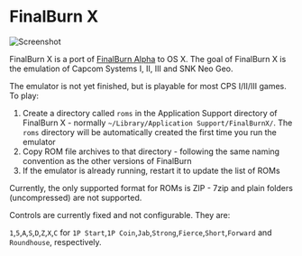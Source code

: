 FinalBurn X
===========

![Screenshot](http://i.imgur.com/tlMB03y.png "Screenshot")

FinalBurn X is a port of [FinalBurn Alpha][1] to OS X. The goal of FinalBurn X
is the emulation of Capcom Systems I, II, III and SNK Neo Geo.

The emulator is not yet finished, but is playable for most CPS I/II/III games.
To play:

1. Create a directory called `roms` in the Application Support directory of 
FinalBurn X - normally `~/Library/Application Support/FinalBurnX/`. The 
`roms` directory will be automatically created the first time you run the
emulator
2. Copy ROM file archives to that directory - following the same naming 
convention as the other versions of FinalBurn
3. If the emulator is already running, restart it to update the list of ROMs

Currently, the only supported format for ROMs is ZIP - 7zip and plain folders
(uncompressed) are not supported.

Controls are currently fixed and not configurable. They are:

`1`,`5`,`A`,`S`,`D`,`Z`,`X`,`C` for 
`1P Start`,`1P Coin`,`Jab`,`Strong`,`Fierce`,`Short`,`Forward` and `Roundhouse`,
respectively.

[1]: http://www.barryharris.me.uk/fba.php
